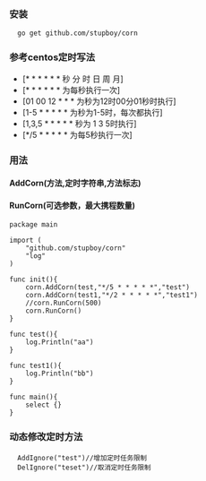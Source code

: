 

### 安装
```golang
  go get github.com/stupboy/corn
```

### 参考centos定时写法
- [* * * * * * 秒 分 时 日 周 月]
- [* * * * * * 为每秒执行一次]
- [01 00 12 * * * 为秒为12时00分01秒时执行]
- [1-5 * * * * * 为秒为1-5时，每次都执行]
- [1,3,5 * * * * * 秒为 1 3 5时执行]
- [*/5 * * * * * 为每5秒执行一次]


### 用法
#### AddCorn(方法,定时字符串,方法标志)
#### RunCorn(可选参数，最大携程数量)
```golang
package main

import (
	"github.com/stupboy/corn"
	"log"
)

func init(){
	corn.AddCorn(test,"*/5 * * * * *","test")
	corn.AddCorn(test1,"*/2 * * * * *","test1")
    //corn.RunCorn(500)
	corn.RunCorn()
}

func test(){
	log.Println("aa")
}

func test1(){
	log.Println("bb")
}

func main(){
	select {}
}
```

### 动态修改定时方法
```golang
  AddIgnore("test")//增加定时任务限制
  DelIgnore("teset")//取消定时任务限制
```